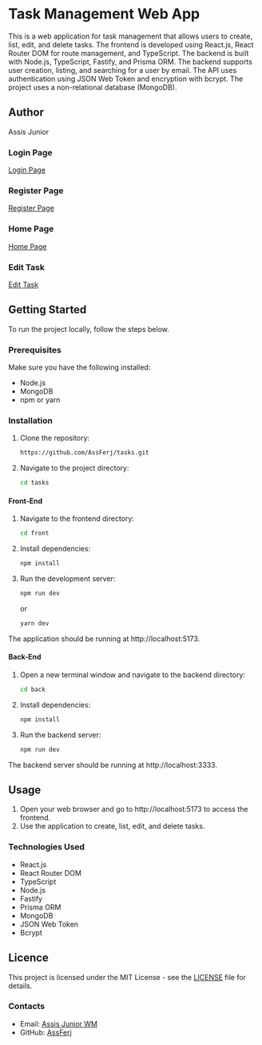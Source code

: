 # Task Management Web App

This is a web application for task management that allows users to create, list, edit, and delete tasks. The frontend is developed using React.js, React Router DOM for route management, and TypeScript. The backend is built with Node.js, TypeScript, Fastify, and Prisma ORM. The backend supports user creation, listing, and searching for a user by email. The API uses authentication using JSON Web Token and encryption with bcrypt. The project uses a non-relational database (MongoDB).

## Author
Assis Junior

### Login Page
[Login Page](https://github.com/AssFerj/tasks/blob/main/front/public/login.png)

### Register Page
[Register Page](https://github.com/AssFerj/tasks/blob/main/front/public/cadastro.png)

### Home Page
[Home Page](https://github.com/AssFerj/tasks/blob/main/front/public/home.png)

### Edit Task
[Edit Task](https://github.com/AssFerj/tasks/blob/main/front/public/editar-tarefa.png)

## Getting Started

To run the project locally, follow the steps below.

### Prerequisites

Make sure you have the following installed:

- Node.js
- MongoDB
- npm or yarn

### Installation

1. Clone the repository:

    ```bash
    https://github.com/AssFerj/tasks.git
    ```

2. Navigate to the project directory:

    ```bash
    cd tasks
    ```

#### Front-End

1. Navigate to the frontend directory:

    ```bash
    cd front
    ```

3. Install dependencies:

    ```bash
    npm install
    ```

5. Run the development server:

    ```bash
    npm run dev
    ```

    or

    ```bash
    yarn dev
    ```

The application should be running at http://localhost:5173.

#### Back-End

1. Open a new terminal window and navigate to the backend directory:

    ```bash
    cd back
    ```

2. Install dependencies:

    ```bash
    npm install
    ```

3. Run the backend server:

    ```bash
    npm run dev
    ```

The backend server should be running at http://localhost:3333.

## Usage

1. Open your web browser and go to http://localhost:5173 to access the frontend.
2. Use the application to create, list, edit, and delete tasks.

### Technologies Used

- React.js
- React Router DOM
- TypeScript
- Node.js
- Fastify
- Prisma ORM
- MongoDB
- JSON Web Token
- Bcrypt

## Licence

This project is licensed under the MIT License - see the [LICENSE](https://opensource.org/licenses/MIT) file for details.

### Contacts

- Email: [Assis Junior WM](mailto:assisjuniorwm@gmail.com)
- GitHub: [AssFerj](https://github.com/AssFerj)
